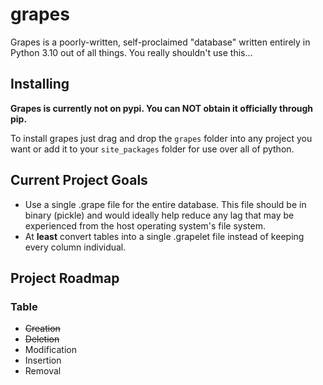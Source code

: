 # grapes
Grapes is a poorly-written, self-proclaimed "database" written entirely in Python 3.10 out of all things. You really shouldn't use this...

## Installing
**Grapes is currently not on pypi. You can NOT obtain it officially through pip.**

To install grapes just drag and drop the `grapes` folder into any project you want or add it to your `site_packages` folder for use over all of python.

## Current Project Goals
- Use a single .grape file for the entire database. This file should be in binary (pickle) and would ideally help reduce any lag that may be experienced from the host operating system's file system.
- At **least** convert tables into a single .grapelet file instead of keeping every column individual.

## Project Roadmap

### Table
- ~~Creation~~
- ~~Deletion~~
- Modification
- Insertion
- Removal

